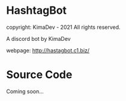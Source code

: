 # HashtagBot
copyright: KimaDev - 2021
All rights reserved.

A discord bot by KimaDev

webpage: http://hastagbot.c1.biz/

# Source Code
Coming soon...
